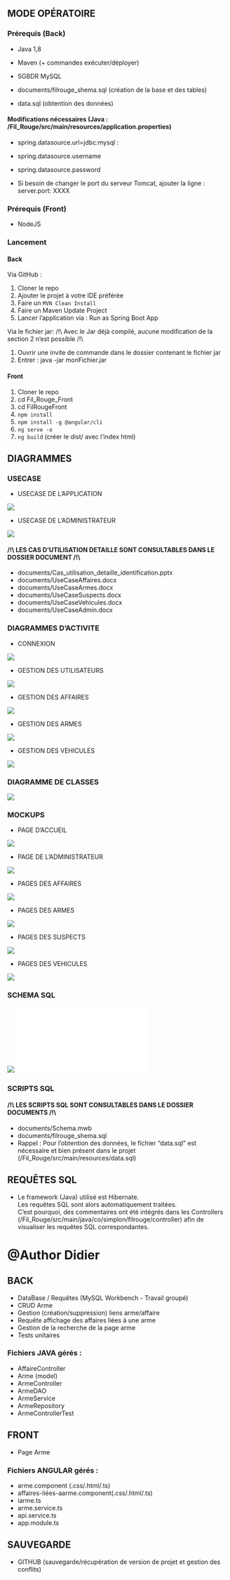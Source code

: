 ## MODE OPÉRATOIRE

### Prérequis (Back)
- Java 1,8
- Maven (+ commandes exécuter/déployer)

- SGBDR MySQL
- documents/filrouge_shema.sql (création de la base et des tables)
- data.sql (obtention des données)

#### Modifications nécessaires (Java : /Fil_Rouge/src/main/resources/application.properties)
- spring.datasource.url=jdbc:mysql :
- spring.datasource.username
- spring.datasource.password

- Si besoin de changer le port du serveur Tomcat,  ajouter la ligne : 
server.port: XXXX

### Prérequis (Front)
- NodeJS

### Lancement

#### Back
Via GitHub :
1. Cloner le repo
2. Ajouter le projet à votre IDE préférée
3. Faire un ```MVN Clean Install```
4. Faire un Maven Update Project
5. Lancer l’application via : Run as Spring Boot App

Via le fichier jar:
/!\ Avec le Jar déjà compilé, aucune modification de la section 2 n’est possible /!\
1. Ouvrir une invite de commande dans le dossier contenant le fichier jar
2. Entrer : java -jar monFichier.jar

#### Front
1. Cloner le repo
2. cd Fil_Rouge_Front
3. cd FilRougeFront
4. ```npm install```
5. ```npm install -g @angular/cli```
6. ```ng serve -o```
7. ```ng build``` (créer le dist/ avec l’index html)

## DIAGRAMMES

### USECASE

- USECASE DE L’APPLICATION

![](documents/UseCase.PNG)

- USECASE DE L’ADMINISTRATEUR

![](documents/UseCaseAdmin.PNG)


#### /!\ LES CAS D’UTILISATION DETAILLE SONT CONSULTABLES DANS LE DOSSIER DOCUMENT /!\
- documents/Cas_utilisation_detaille_identification.pptx
- documents/UseCaseAffaires.docx
- documents/UseCaseArmes.docx
- documents/UseCaseSuspects.docx
- documents/UseCaseVehicules.docx
- documents/UseCaseAdmin.docx


### DIAGRAMMES D’ACTIVITE

- CONNEXION

![](documents/Diagramme_activite_connexion.png)

- GESTION DES UTILISATEURS

![](documents/Diagramme_activite_utilisateur.png)

- GESTION DES AFFAIRES

![](documents/Diagramme_activite_affaire.png)

- GESTION DES ARMES

![](documents/Diagramme_activite_armes.png)

- GESTION DES VEHICULES

![](documents/Diagramme_activite_vehicules.png)


### DIAGRAMME DE CLASSES

![](documents/Diagramme_classe.png)

### MOCKUPS

- PAGE D’ACCUEIL

![](documents/Mockup_Accueil.png)

- PAGE DE L’ADMINISTRATEUR

![](documents/Mockup_Admin.png)

- PAGES DES AFFAIRES

![](documents/Mockup_Affaires.png)

- PAGES DES ARMES

![](documents/Mockup_Armes.png)

- PAGES DES SUSPECTS

![](documents/Mockup_Suspects.png)

- PAGES DES VEHICULES

![](documents/Mockup_Vehicules.png)

### SCHEMA SQL

![](documents/Schema_BdD.PNG)
![](documents/schema.txt)

### SCRIPTS SQL

#### /!\ LES SCRIPTS SQL SONT CONSULTABLES DANS LE DOSSIER DOCUMENTS /!\

- documents/Schema.mwb
- documents/filrouge_shema.sql
- Rappel : Pour l’obtention des données, le fichier “data.sql” est nécessaire et bien présent dans le projet (/Fil_Rouge/src/main/resources/data.sql)

## REQUÊTES SQL

- Le framework (Java) utilisé est Hibernate.  
Les requêtes SQL sont alors automatiquement traitées.  
C’est pourquoi, des commentaires ont été intégrés dans les Controllers (/Fil_Rouge/src/main/java/co/simplon/filrouge/controller) afin de visualiser les requêtes SQL correspondantes.



# @Author Didier

## BACK

- DataBase / Requêtes (MySQL Workbench - Travail groupé)
- CRUD Arme
- Gestion (création/suppression) liens arme/affaire
- Requête affichage des affaires liées à une arme
- Gestion de la recherche de la page arme
- Tests unitaires

### Fichiers JAVA gérés :
- AffaireController 
- Arme (model) 
- ArmeController 
- ArmeDAO 
- ArmeService 
- ArmeRepository
- ArmeControllerTest


## FRONT

- Page Arme

### Fichiers ANGULAR gérés :
- arme.component (.css/.html/.ts) 
- affaires-liées-aarme.component(.css/.html/.ts) 
- iarme.ts 
- arme.service.ts 
- api.service.ts 
- app.module.ts


## SAUVEGARDE

- GITHUB (sauvegarde/récupération de version de projet et gestion des conflits)
